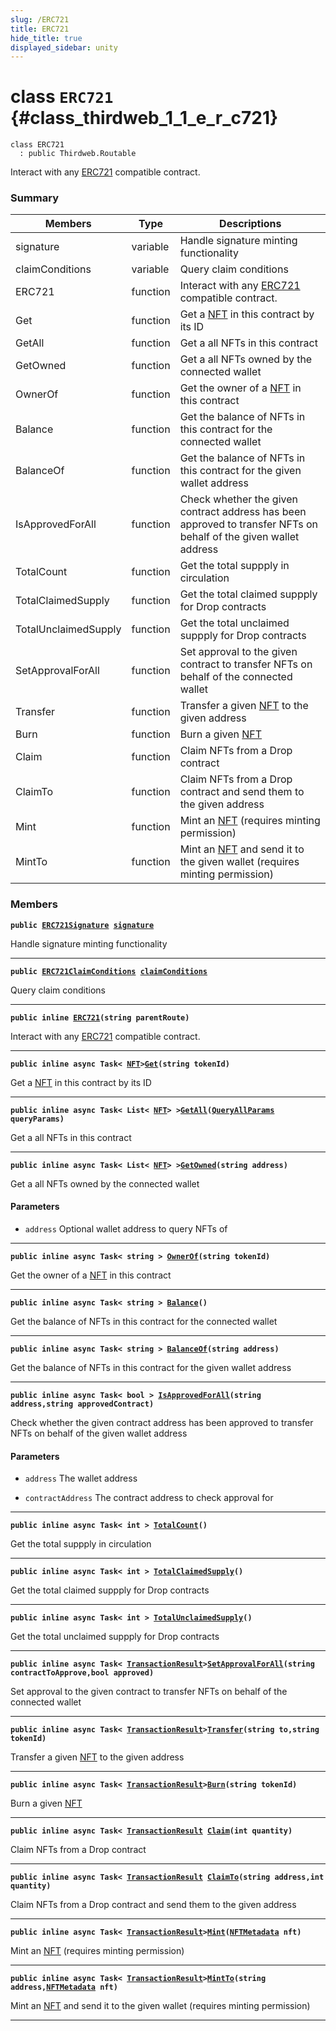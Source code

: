 ```yaml
---
slug: /ERC721
title: ERC721
hide_title: true
displayed_sidebar: unity
---
```


# class `ERC721` {#class_thirdweb_1_1_e_r_c721}

```
class ERC721
  : public Thirdweb.Routable
```

Interact with any [ERC721](#class_thirdweb_1_1_e_r_c721) compatible contract.

### Summary

| Members              | Type     | Descriptions                                                                                                             |
| -------------------- | -------- | ------------------------------------------------------------------------------------------------------------------------ |
| signature            | variable | Handle signature minting functionality                                                                                   |
| claimConditions      | variable | Query claim conditions                                                                                                   |
| ERC721               | function | Interact with any [ERC721](#class_thirdweb_1_1_e_r_c721) compatible contract.                                            |
| Get                  | function | Get a [NFT](docs/unity/NFT.md#struct_thirdweb_1_1_n_f_t) in this contract by its ID                                      |
| GetAll               | function | Get a all NFTs in this contract                                                                                          |
| GetOwned             | function | Get a all NFTs owned by the connected wallet                                                                             |
| OwnerOf              | function | Get the owner of a [NFT](docs/unity/NFT.md#struct_thirdweb_1_1_n_f_t) in this contract                                   |
| Balance              | function | Get the balance of NFTs in this contract for the connected wallet                                                        |
| BalanceOf            | function | Get the balance of NFTs in this contract for the given wallet address                                                    |
| IsApprovedForAll     | function | Check whether the given contract address has been approved to transfer NFTs on behalf of the given wallet address        |
| TotalCount           | function | Get the total suppply in circulation                                                                                     |
| TotalClaimedSupply   | function | Get the total claimed suppply for Drop contracts                                                                         |
| TotalUnclaimedSupply | function | Get the total unclaimed suppply for Drop contracts                                                                       |
| SetApprovalForAll    | function | Set approval to the given contract to transfer NFTs on behalf of the connected wallet                                    |
| Transfer             | function | Transfer a given [NFT](docs/unity/NFT.md#struct_thirdweb_1_1_n_f_t) to the given address                                 |
| Burn                 | function | Burn a given [NFT](docs/unity/NFT.md#struct_thirdweb_1_1_n_f_t)                                                          |
| Claim                | function | Claim NFTs from a Drop contract                                                                                          |
| ClaimTo              | function | Claim NFTs from a Drop contract and send them to the given address                                                       |
| Mint                 | function | Mint an [NFT](docs/unity/NFT.md#struct_thirdweb_1_1_n_f_t) (requires minting permission)                                 |
| MintTo               | function | Mint an [NFT](docs/unity/NFT.md#struct_thirdweb_1_1_n_f_t) and send it to the given wallet (requires minting permission) |

### Members

**`public `[`ERC721Signature`](docs/unity/ERC721Signature.md#class_thirdweb_1_1_e_r_c721_signature)` `[`signature`](#class_thirdweb_1_1_e_r_c721_1ac6167d1431073d79c6109bfab597ff5f)**

Handle signature minting functionality

---

**`public `[`ERC721ClaimConditions`](docs/unity/ERC721ClaimConditions.md#class_thirdweb_1_1_e_r_c721_claim_conditions)` `[`claimConditions`](#class_thirdweb_1_1_e_r_c721_1aa19b8e7482fcab61813234a4465e29d8)**

Query claim conditions

---

**`public inline `[`ERC721`](#class_thirdweb_1_1_e_r_c721_1a7cbcb503a60776e019de177d22e24931)`(string parentRoute)`**

Interact with any [ERC721](#class_thirdweb_1_1_e_r_c721) compatible contract.

---

**`public inline async Task< `[`NFT`](docs/unity/NFT.md#struct_thirdweb_1_1_n_f_t)`>`[`Get`](#class_thirdweb_1_1_e_r_c721_1afb0a6a9bd62b1ee5919a3fa360fabdad)`(string tokenId)`**

Get a [NFT](docs/unity/NFT.md#struct_thirdweb_1_1_n_f_t) in this contract by its ID

---

**`public inline async Task< List< `[`NFT`](docs/unity/NFT.md#struct_thirdweb_1_1_n_f_t)`> >`[`GetAll`](#class_thirdweb_1_1_e_r_c721_1a74864e6de993d25a89cf329138368a71)`(`[`QueryAllParams`](docs/unity/QueryAllParams.md#class_thirdweb_1_1_query_all_params)` queryParams)`**

Get a all NFTs in this contract

---

**`public inline async Task< List< `[`NFT`](docs/unity/NFT.md#struct_thirdweb_1_1_n_f_t)`> >`[`GetOwned`](#class_thirdweb_1_1_e_r_c721_1add2f55d6e30e05ac62deb0f2758c3344)`(string address)`**

Get a all NFTs owned by the connected wallet

#### Parameters

- `address` Optional wallet address to query NFTs of

---

**`public inline async Task< string > `[`OwnerOf`](#class_thirdweb_1_1_e_r_c721_1a5984f7eb966cf36442d5c1ebde11f47f)`(string tokenId)`**

Get the owner of a [NFT](docs/unity/NFT.md#struct_thirdweb_1_1_n_f_t) in this contract

---

**`public inline async Task< string > `[`Balance`](#class_thirdweb_1_1_e_r_c721_1a986e58bca7ae11963e05157b1f85946b)`()`**

Get the balance of NFTs in this contract for the connected wallet

---

**`public inline async Task< string > `[`BalanceOf`](#class_thirdweb_1_1_e_r_c721_1ae5e0fe1fbf48b6e02f622af6d5bc394c)`(string address)`**

Get the balance of NFTs in this contract for the given wallet address

---

**`public inline async Task< bool > `[`IsApprovedForAll`](#class_thirdweb_1_1_e_r_c721_1a857beade98e6ccf4c5de883eaa74a5aa)`(string address,string approvedContract)`**

Check whether the given contract address has been approved to transfer NFTs on behalf of the given wallet address

#### Parameters

- `address` The wallet address

- `contractAddress` The contract address to check approval for

---

**`public inline async Task< int > `[`TotalCount`](#class_thirdweb_1_1_e_r_c721_1a23f9d5e0bbea7d31051556447e7e334e)`()`**

Get the total suppply in circulation

---

**`public inline async Task< int > `[`TotalClaimedSupply`](#class_thirdweb_1_1_e_r_c721_1ad7d8bc9545d86d1289b7c9bc0224f463)`()`**

Get the total claimed suppply for Drop contracts

---

**`public inline async Task< int > `[`TotalUnclaimedSupply`](#class_thirdweb_1_1_e_r_c721_1a937724bdbcfb44ae054e97ac30ffde4e)`()`**

Get the total unclaimed suppply for Drop contracts

---

**`public inline async Task< `[`TransactionResult`](docs/unity/TransactionResult.md#class_thirdweb_1_1_transaction_result)`>`[`SetApprovalForAll`](#class_thirdweb_1_1_e_r_c721_1ae0d573ab3a855f792073a44c9228a232)`(string contractToApprove,bool approved)`**

Set approval to the given contract to transfer NFTs on behalf of the connected wallet

---

**`public inline async Task< `[`TransactionResult`](docs/unity/TransactionResult.md#class_thirdweb_1_1_transaction_result)`>`[`Transfer`](#class_thirdweb_1_1_e_r_c721_1a7ff886551d2fe03899804f10493f0460)`(string to,string tokenId)`**

Transfer a given [NFT](docs/unity/NFT.md#struct_thirdweb_1_1_n_f_t) to the given address

---

**`public inline async Task< `[`TransactionResult`](docs/unity/TransactionResult.md#class_thirdweb_1_1_transaction_result)`>`[`Burn`](#class_thirdweb_1_1_e_r_c721_1a17de03231d75179444c305b25e00e9d2)`(string tokenId)`**

Burn a given [NFT](docs/unity/NFT.md#struct_thirdweb_1_1_n_f_t)

---

**`public inline async Task< `[`TransactionResult`](docs/unity/TransactionResult.md#class_thirdweb_1_1_transaction_result)` `[`Claim`](#class_thirdweb_1_1_e_r_c721_1acd8f8da8e501efd1eb6ccf7062cab331)`(int quantity)`**

Claim NFTs from a Drop contract

---

**`public inline async Task< `[`TransactionResult`](docs/unity/TransactionResult.md#class_thirdweb_1_1_transaction_result)` `[`ClaimTo`](#class_thirdweb_1_1_e_r_c721_1a83af01fe71831680946ff9e1dab973f2)`(string address,int quantity)`**

Claim NFTs from a Drop contract and send them to the given address

---

**`public inline async Task< `[`TransactionResult`](docs/unity/TransactionResult.md#class_thirdweb_1_1_transaction_result)`>`[`Mint`](#class_thirdweb_1_1_e_r_c721_1aface51b4b70e7cb41642f8a580ecdd51)`(`[`NFTMetadata`](docs/unity/NFTMetadata.md#struct_thirdweb_1_1_n_f_t_metadata)` nft)`**

Mint an [NFT](docs/unity/NFT.md#struct_thirdweb_1_1_n_f_t) (requires minting permission)

---

**`public inline async Task< `[`TransactionResult`](docs/unity/TransactionResult.md#class_thirdweb_1_1_transaction_result)`>`[`MintTo`](#class_thirdweb_1_1_e_r_c721_1aa4a5641a96bef6a9221c9f980c155006)`(string address,`[`NFTMetadata`](docs/unity/NFTMetadata.md#struct_thirdweb_1_1_n_f_t_metadata)` nft)`**

Mint an [NFT](docs/unity/NFT.md#struct_thirdweb_1_1_n_f_t) and send it to the given wallet (requires minting permission)

---
